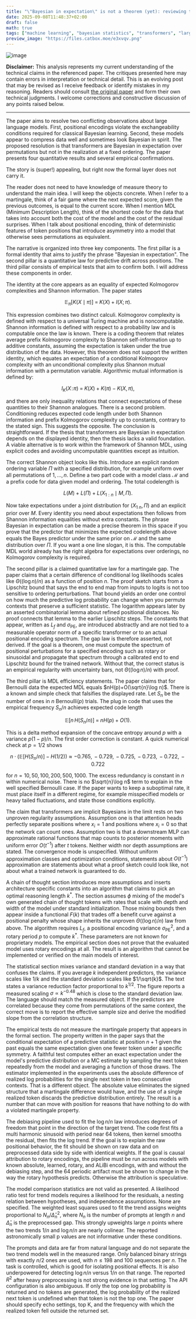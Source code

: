 ```yaml
---
title: "\"Bayesian in expectation\" is not a theorem (yet): reviewing the argument"
date: 2025-09-08T11:48:37+02:00
draft: false
math: true
tags: ["machine learning", "bayesian statistics", "transformers", "large language models", "kolmogorov complexity", "information theory", "paper review", "mathematics", "theoretical computer science", "mdl"]
preview_image: "https://files.catbox.moe/e3xvqv.png"
---
```


![image](https://files.catbox.moe/e3xvqv.png)

**Disclaimer:** This analysis represents my current understanding of the technical claims in the referenced paper. The critiques presented here may contain errors in interpretation or technical detail. This is an evolving post that may be revised as I receive feedback or identify mistakes in my reasoning. Readers should consult [the original paper](https://arxiv.org/abs/2507.11768) and form their own technical judgments. I welcome corrections and constructive discussion of any points raised below.

---

The paper aims to resolve two conflicting observations about large language models. First, positional encodings violate the exchangeability conditions required for classical Bayesian learning. Second, these models appear to compress data well and sometimes look Bayesian in spirit. The proposed resolution is that transformers are Bayesian in expectation over permutations but not in the realization at a fixed ordering. The paper presents four quantitative results and several empirical confirmations.

The story is (super!) appealing, but right now the formal layer does not carry it.

The reader does not need to have knowledge of measure theory to understand the main idea. I will keep the objects concrete. When I refer to a martingale, think of a fair game where the next expected score, given the previous outcomes, is equal to the current score. When I mention MDL (Minimum Description Length), think of the shortest code for the data that takes into account both the cost of the model and the cost of the residual surprises. When I talk about positional encoding, think of deterministic features of token positions that introduce asymmetry into a model that otherwise sees permutations as equivalent.

The narrative is organized into three key components. The first pillar is a formal identity that aims to justify the phrase "Bayesian in expectation". The second pillar is a quantitative law for predictive drift across positions. The third pillar consists of empirical tests that aim to confirm both. I will address these components in order.

The identity at the core appears as an equality of expected Kolmogorov complexities and Shannon information. The paper states

$$
\mathbb{E}_{\pi}\big[K(X\mid \pi)\big] \;=\; K(X) + I(X;\pi).
$$

This expression combines two distinct calculi. Kolmogorov complexity is defined with respect to a universal Turing machine and is noncomputable. Shannon information is defined with respect to a probability law and is computable once the law is known. There is a coding theorem that relates average prefix Kolmogorov complexity to Shannon self-information up to additive constants, assuming the expectation is taken under the true distribution of the data. However, this theorem does not support the written identity, which equates an expectation of a conditional Kolmogorov complexity with an unconditional complexity plus Shannon mutual information with a permutation variable. Algorithmic mutual information is defined by:

$$
I_K(X\!:\!\pi) \;=\; K(X) + K(\pi) - K(X,\pi),
$$

and there are only inequality relations that connect expectations of these quantities to their Shannon analogues. There is a second problem. Conditioning reduces expected code length under both Shannon information and prefix Kolmogorov complexity up to constants, contrary to the stated sign. This suggests the opposite. The conclusion is straightforward. If the thesis that transformers are Bayesian in expectation depends on the displayed identity, then the thesis lacks a valid foundation. A viable alternative is to work within the framework of Shannon MDL, using explicit codes and avoiding uncomputable quantities except as intuition.

The correct Shannon object looks like this. Introduce an explicit random ordering variable $\Pi$ with a specified distribution, for example uniform over all permutations of ${1,\dots,n}$. Define a two part code with a model class $\mathcal{M}$ and a prefix code for data given model and ordering. The total codelength is

$$
L(M) + L(\Pi) + L(X_{1:n}\mid M,\Pi).
$$

Now take expectations under a joint distribution for $(X_{1\:n},\Pi)$ and an explicit prior over $M$. Every identity you need about expectations then follows from Shannon information equalities without extra constants. The phrase Bayesian in expectation can be made a precise theorem in this space if you prove that the predictor that minimizes the expected codelength above equals the Bayes predictor under the same prior on $\mathcal{M}$ and the same distribution over $\Pi$. If you want a one line slogan, it is this. The computable MDL world already has the right algebra for expectations over orderings, no Kolmogorov complexity is required.

The second pillar is a claimed quantitative law for a martingale gap. The paper claims that a certain difference of conditional log likelihoods scales like $\Theta((\log n)/n)$ as a function of position $n$. The proof sketch starts from a Lipschitz bound that says the end to end map from inputs to logits is not too sensitive to ordering perturbations. That bound yields an order one control on how much the predictive log probability can change when you permute contexts that preserve a sufficient statistic. The logarithm appears later by an asserted combinatorial lemma about refined positional distances. No proof connects that lemma to the earlier Lipschitz steps. The constants that appear, written as $L_f$ and $\sigma_{\mathrm{PE}}$, are introduced abstractly and are not tied to a measurable operator norm of a specific transformer or to an actual positional encoding spectrum. The gap law is therefore asserted, not derived. If the goal is a theorem, one must compute the spectrum of positional perturbations for a specified encoding such as rotary or sinusoidal and propagate that spectrum through a calibrated end to end Lipschitz bound for the trained network. Without that, the correct status is an empirical regularity with uncertainty bars, not $\Theta((\log n)/n)$ with proof.

The third pillar is MDL efficiency statements. The paper claims that for Bernoulli data the expected MDL equals $nH(p)+O(\sqrt{n}\log n)$. There is a known and simple check that falsifies the displayed rate. Let $S_n$ be the number of ones in $n$ Bernoulli$(p)$ trials. The plug in code that uses the empirical frequency $S_n/n$ achieves expected code length

$$
\mathbb{E}\big[n\,H(S_n/n)\big] \;=\; nH(p) + O(1).
$$

This is a delta method expansion of the concave entropy around $p$ with a variance $p(1-p)/n$. The first order correction is constant. A quick numerical check at $p=1/2$ shows

$$
n\cdot\big(\mathbb{E}[H(S_n/n)]-H(1/2)\big) \approx -0.765,\,-0.729,\,-0.725,\,-0.723,\,-0.722,\,-0.722
$$

for $n=10,50,100,200,500,1000$. The excess redundancy is constant in $n$ within numerical noise. There is no $\sqrt{n}\log n$ term to explain in the well specified Bernoulli case. If the paper wants to keep a suboptimal rate, it must place itself in a different regime, for example misspecified models or heavy tailed fluctuations, and state those conditions explicitly.

The claim that transformers are implicit Bayesians in the limit rests on two unproven regularity assumptions. Assumption one is that attention heads perfectly separate positions where $x_i=1$ and positions where $x_i=0$ so that the network can count ones. Assumption two is that a downstream MLP can approximate rational functions that map counts to posterior moments with uniform error $O(t^{-1})$ after $t$ tokens. Neither width nor depth assumptions are stated. The convergence mode is unspecified. Without uniform approximation classes and optimization conditions, statements about $O(t^{-1})$ approximation are statements about what a proof sketch could look like, not about what a trained network is guaranteed to do.

A chain of thought section introduces more assumptions and inserts architecture specific constants into an algorithm that claims to pick an optimal reasoning length $k^*$. The section assumes $\phi$ mixing of the model's own generated chain of thought tokens with rates that scale with depth and width of the model under standard initialization. Those mixing bounds then appear inside a functional $F(k)$ that trades off a benefit curve against a positional penalty whose shape inherits the unproven $\Theta((\log n)/n)$ law from above. The algorithm requires $L_f$, a positional encoding variance $\sigma_{\mathrm{PE}}^2$, and a rotary period $p$ to compute $k^*$. These parameters are not known for proprietary models. The empirical section does not prove that the evaluated model uses rotary encodings at all. The result is an algorithm that cannot be implemented or verified on the main models of interest.

The statistical section mixes variance and standard deviation in a way that confuses the claims. If you average $k$ independent predictors, the variance scales like $1/k$ and the standard deviation scales like $1/\sqrt{k}$. The text states a variance reduction factor proportional to $k^{1/2}$. The figure reports a measured scaling $\sigma\propto k^{-0.48}$ which is close to the standard deviation law. The language should match the measured object. If the predictors are correlated because they come from permutations of the same context, the correct move is to report the effective sample size and derive the modified slope from the correlation structure.

The empirical tests do not measure the martingale property that appears in the formal section. The property written in the paper says that the conditional expectation of a predictive statistic at position $n+1$ given the past equals the same expectation given one fewer token under a specific symmetry. A faithful test computes either an exact expectation under the model's predictive distribution or a MC estimate by sampling the next token repeatedly from the model and averaging a function of those draws. The estimator implemented in the experiments uses the absolute difference of realized log probabilities for the single next token in two consecutive contexts. That is a different object. The absolute value eliminates the signed structure that a martingale difference would have, and the use of a single realized token discards the predictive distribution entirely. The result is a number that can move with position for reasons that have nothing to do with a violated martingale property.

The debiasing pipeline used to fit the $\log n/n$ law introduces degrees of freedom that point in the direction of the target trend. The code first fits a multi harmonic sinusoid with period near 64 tokens, then kernel smooths the residual, then fits the log trend. If the goal is to explain the raw positional behavior, the fit should be shown on raw data and on preprocessed data side by side with identical weights. If the goal is causal attribution to rotary encodings, the pipeline must be run across models with known absolute, learned, rotary, and ALiBi encodings, with and without the debiasing step, and the 64 periodic artifact must be shown to change in the way the rotary hypothesis predicts. Otherwise the attribution is speculative.

The model comparison statistics are not valid as presented. A likelihood ratio test for trend models requires a likelihood for the residuals, a nesting relation between hypotheses, and independence assumptions. None are specified. The weighted least squares used to fit the trend assigns weights proportional to $N_n/\widehat{\Delta}_n^2$, where $N_n$ is the number of prompts at length $n$ and $\widehat{\Delta}_n$ is the preprocessed gap. This strongly upweights large $n$ points where the two trends $1/n$ and $\log n/n$ are nearly colinear. The reported astronomically small p values are not informative under these conditions.

The prompts and data are far from natural language and do not separate the two trend models well in the measured range. Only balanced binary strings with exactly $n/2$ ones are used, with $n\leq 198$ and 100 sequences per $n$. The task is controlled, which is good for isolating positional effects. It is also underpowered for detecting $\log n/n$ versus $1/n$ on that range. The reported $R^2$ after heavy preprocessing is not strong evidence in that setting. The API configuration is also ambiguous. If only the top one log probability is returned and no tokens are generated, the log probability of the realized next token is undefined when that token is not the top one. The paper should specify echo settings, top K, and the frequency with which the realized token fell outside the returned set.
